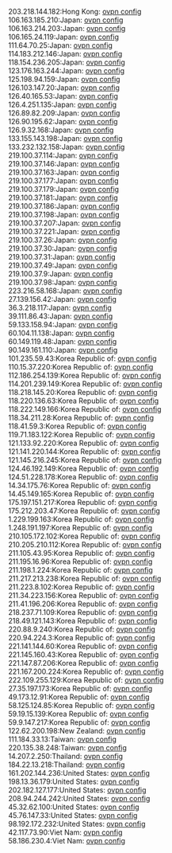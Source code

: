 203.218.144.182:Hong Kong: [ovpn config](vpn/203_218_144_182.ovpn)  
106.163.185.210:Japan: [ovpn config](vpn/106_163_185_210.ovpn)  
106.163.214.203:Japan: [ovpn config](vpn/106_163_214_203.ovpn)  
106.165.24.119:Japan: [ovpn config](vpn/106_165_24_119.ovpn)  
111.64.70.25:Japan: [ovpn config](vpn/111_64_70_25.ovpn)  
114.183.212.146:Japan: [ovpn config](vpn/114_183_212_146.ovpn)  
118.154.236.205:Japan: [ovpn config](vpn/118_154_236_205.ovpn)  
123.176.163.244:Japan: [ovpn config](vpn/123_176_163_244.ovpn)  
125.198.94.159:Japan: [ovpn config](vpn/125_198_94_159.ovpn)  
126.103.147.20:Japan: [ovpn config](vpn/126_103_147_20.ovpn)  
126.40.165.53:Japan: [ovpn config](vpn/126_40_165_53.ovpn)  
126.4.251.135:Japan: [ovpn config](vpn/126_4_251_135.ovpn)  
126.89.82.209:Japan: [ovpn config](vpn/126_89_82_209.ovpn)  
126.90.195.62:Japan: [ovpn config](vpn/126_90_195_62.ovpn)  
126.9.32.168:Japan: [ovpn config](vpn/126_9_32_168.ovpn)  
133.155.143.198:Japan: [ovpn config](vpn/133_155_143_198.ovpn)  
133.232.132.158:Japan: [ovpn config](vpn/133_232_132_158.ovpn)  
219.100.37.114:Japan: [ovpn config](vpn/219_100_37_114.ovpn)  
219.100.37.146:Japan: [ovpn config](vpn/219_100_37_146.ovpn)  
219.100.37.163:Japan: [ovpn config](vpn/219_100_37_163.ovpn)  
219.100.37.177:Japan: [ovpn config](vpn/219_100_37_177.ovpn)  
219.100.37.179:Japan: [ovpn config](vpn/219_100_37_179.ovpn)  
219.100.37.181:Japan: [ovpn config](vpn/219_100_37_181.ovpn)  
219.100.37.186:Japan: [ovpn config](vpn/219_100_37_186.ovpn)  
219.100.37.198:Japan: [ovpn config](vpn/219_100_37_198.ovpn)  
219.100.37.207:Japan: [ovpn config](vpn/219_100_37_207.ovpn)  
219.100.37.221:Japan: [ovpn config](vpn/219_100_37_221.ovpn)  
219.100.37.26:Japan: [ovpn config](vpn/219_100_37_26.ovpn)  
219.100.37.30:Japan: [ovpn config](vpn/219_100_37_30.ovpn)  
219.100.37.31:Japan: [ovpn config](vpn/219_100_37_31.ovpn)  
219.100.37.49:Japan: [ovpn config](vpn/219_100_37_49.ovpn)  
219.100.37.9:Japan: [ovpn config](vpn/219_100_37_9.ovpn)  
219.100.37.98:Japan: [ovpn config](vpn/219_100_37_98.ovpn)  
223.216.58.168:Japan: [ovpn config](vpn/223_216_58_168.ovpn)  
27.139.156.42:Japan: [ovpn config](vpn/27_139_156_42.ovpn)  
36.3.218.117:Japan: [ovpn config](vpn/36_3_218_117.ovpn)  
39.111.86.43:Japan: [ovpn config](vpn/39_111_86_43.ovpn)  
59.133.158.94:Japan: [ovpn config](vpn/59_133_158_94.ovpn)  
60.104.11.138:Japan: [ovpn config](vpn/60_104_11_138.ovpn)  
60.149.119.48:Japan: [ovpn config](vpn/60_149_119_48.ovpn)  
90.149.161.110:Japan: [ovpn config](vpn/90_149_161_110.ovpn)  
101.235.59.43:Korea Republic of: [ovpn config](vpn/101_235_59_43.ovpn)  
110.15.37.220:Korea Republic of: [ovpn config](vpn/110_15_37_220.ovpn)  
112.186.254.139:Korea Republic of: [ovpn config](vpn/112_186_254_139.ovpn)  
114.201.239.149:Korea Republic of: [ovpn config](vpn/114_201_239_149.ovpn)  
118.218.145.20:Korea Republic of: [ovpn config](vpn/118_218_145_20.ovpn)  
118.220.136.63:Korea Republic of: [ovpn config](vpn/118_220_136_63.ovpn)  
118.222.149.166:Korea Republic of: [ovpn config](vpn/118_222_149_166.ovpn)  
118.34.211.28:Korea Republic of: [ovpn config](vpn/118_34_211_28.ovpn)  
118.41.59.3:Korea Republic of: [ovpn config](vpn/118_41_59_3.ovpn)  
119.71.183.122:Korea Republic of: [ovpn config](vpn/119_71_183_122.ovpn)  
121.133.92.220:Korea Republic of: [ovpn config](vpn/121_133_92_220.ovpn)  
121.141.220.144:Korea Republic of: [ovpn config](vpn/121_141_220_144.ovpn)  
121.145.216.245:Korea Republic of: [ovpn config](vpn/121_145_216_245.ovpn)  
124.46.192.149:Korea Republic of: [ovpn config](vpn/124_46_192_149.ovpn)  
124.51.228.178:Korea Republic of: [ovpn config](vpn/124_51_228_178.ovpn)  
14.34.175.76:Korea Republic of: [ovpn config](vpn/14_34_175_76.ovpn)  
14.45.149.165:Korea Republic of: [ovpn config](vpn/14_45_149_165.ovpn)  
175.197.151.217:Korea Republic of: [ovpn config](vpn/175_197_151_217.ovpn)  
175.212.203.47:Korea Republic of: [ovpn config](vpn/175_212_203_47.ovpn)  
1.229.199.163:Korea Republic of: [ovpn config](vpn/1_229_199_163.ovpn)  
1.248.191.197:Korea Republic of: [ovpn config](vpn/1_248_191_197.ovpn)  
210.105.172.102:Korea Republic of: [ovpn config](vpn/210_105_172_102.ovpn)  
210.205.210.112:Korea Republic of: [ovpn config](vpn/210_205_210_112.ovpn)  
211.105.43.95:Korea Republic of: [ovpn config](vpn/211_105_43_95.ovpn)  
211.195.16.96:Korea Republic of: [ovpn config](vpn/211_195_16_96.ovpn)  
211.198.1.224:Korea Republic of: [ovpn config](vpn/211_198_1_224.ovpn)  
211.217.213.238:Korea Republic of: [ovpn config](vpn/211_217_213_238.ovpn)  
211.223.8.102:Korea Republic of: [ovpn config](vpn/211_223_8_102.ovpn)  
211.34.223.156:Korea Republic of: [ovpn config](vpn/211_34_223_156.ovpn)  
211.41.196.206:Korea Republic of: [ovpn config](vpn/211_41_196_206.ovpn)  
218.237.71.109:Korea Republic of: [ovpn config](vpn/218_237_71_109.ovpn)  
218.49.121.143:Korea Republic of: [ovpn config](vpn/218_49_121_143.ovpn)  
220.88.9.240:Korea Republic of: [ovpn config](vpn/220_88_9_240.ovpn)  
220.94.224.3:Korea Republic of: [ovpn config](vpn/220_94_224_3.ovpn)  
221.141.144.60:Korea Republic of: [ovpn config](vpn/221_141_144_60.ovpn)  
221.145.160.43:Korea Republic of: [ovpn config](vpn/221_145_160_43.ovpn)  
221.147.87.206:Korea Republic of: [ovpn config](vpn/221_147_87_206.ovpn)  
221.167.200.224:Korea Republic of: [ovpn config](vpn/221_167_200_224.ovpn)  
222.109.255.129:Korea Republic of: [ovpn config](vpn/222_109_255_129.ovpn)  
27.35.197.173:Korea Republic of: [ovpn config](vpn/27_35_197_173.ovpn)  
49.173.12.91:Korea Republic of: [ovpn config](vpn/49_173_12_91.ovpn)  
58.125.124.85:Korea Republic of: [ovpn config](vpn/58_125_124_85.ovpn)  
59.19.15.139:Korea Republic of: [ovpn config](vpn/59_19_15_139.ovpn)  
59.9.147.217:Korea Republic of: [ovpn config](vpn/59_9_147_217.ovpn)  
122.62.200.198:New Zealand: [ovpn config](vpn/122_62_200_198.ovpn)  
111.184.33.13:Taiwan: [ovpn config](vpn/111_184_33_13.ovpn)  
220.135.38.248:Taiwan: [ovpn config](vpn/220_135_38_248.ovpn)  
14.207.2.250:Thailand: [ovpn config](vpn/14_207_2_250.ovpn)  
184.22.13.218:Thailand: [ovpn config](vpn/184_22_13_218.ovpn)  
161.202.144.236:United States: [ovpn config](vpn/161_202_144_236.ovpn)  
198.13.36.179:United States: [ovpn config](vpn/198_13_36_179.ovpn)  
202.182.127.177:United States: [ovpn config](vpn/202_182_127_177.ovpn)  
208.94.244.242:United States: [ovpn config](vpn/208_94_244_242.ovpn)  
45.32.62.100:United States: [ovpn config](vpn/45_32_62_100.ovpn)  
45.76.147.33:United States: [ovpn config](vpn/45_76_147_33.ovpn)  
98.192.172.232:United States: [ovpn config](vpn/98_192_172_232.ovpn)  
42.117.73.90:Viet Nam: [ovpn config](vpn/42_117_73_90.ovpn)  
58.186.230.4:Viet Nam: [ovpn config](vpn/58_186_230_4.ovpn)  
